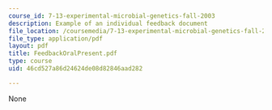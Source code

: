 ```yaml
---
course_id: 7-13-experimental-microbial-genetics-fall-2003
description: Example of an individual feedback document
file_location: /coursemedia/7-13-experimental-microbial-genetics-fall-2003/46cd527a86d24624de08d82846aad282_FeedbackOralPresent.pdf
file_type: application/pdf
layout: pdf
title: FeedbackOralPresent.pdf
type: course
uid: 46cd527a86d24624de08d82846aad282

---
```

None
